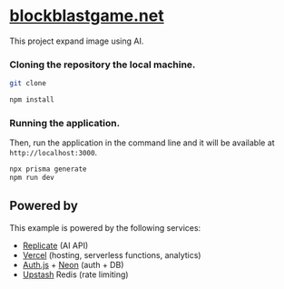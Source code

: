 # [blockblastgame.net](https://blockblastgame.net/)

This project expand image using AI. 

### Cloning the repository the local machine.

```bash
git clone
```

```bash
npm install
```

### Running the application.

Then, run the application in the command line and it will be available at `http://localhost:3000`.

```bash
npx prisma generate
npm run dev
```

## Powered by

This example is powered by the following services:

- [Replicate](https://replicate.com) (AI API)
- [Vercel](https://vercel.com) (hosting, serverless functions, analytics)
- [Auth.js](https://authjs.dev/) + [Neon](https://neon.tech/) (auth + DB)
- [Upstash](https://upstash.com/) Redis (rate limiting)
